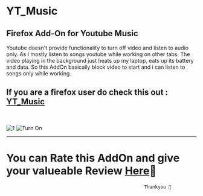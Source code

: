 
# YT_Music
<h2> Firefox Add-On for Youtube Music </h2>  

Youtube doesn't provide functionality to turn off video and listen to audio only. As I mostly listen to songs youtube while working on other tabs. The video playing in the background just heats up my laptop, eats up its battery and data. 
So this AddOn basically block video to start and i can listen to songs only while working.
 

## If you are a firefox user do check this out : [YT_Music](https://addons.mozilla.org/en-US/firefox/addon/yt_music/?utm_source=addons.mozilla.org&utm_medium=referral&utm_content=search)
<br>

![1](https://user-images.githubusercontent.com/37971771/153199475-fe71dbe8-a9f4-4984-9135-f29bf7db38f8.png)
![Turn On](https://user-images.githubusercontent.com/37971771/153202453-0dc6ba19-355c-4036-bb76-d46b469c8ce8.png)



----------------------------------------------------------------------------------------------------

# You can Rate this AddOn and give your valueable Review [Here](https://addons.mozilla.org/en-US/firefox/addon/yt_music/?utm_source=addons.mozilla.org&utm_medium=referral&utm_content=search)🍻
  



                                                       Thankyou 🍻
 
